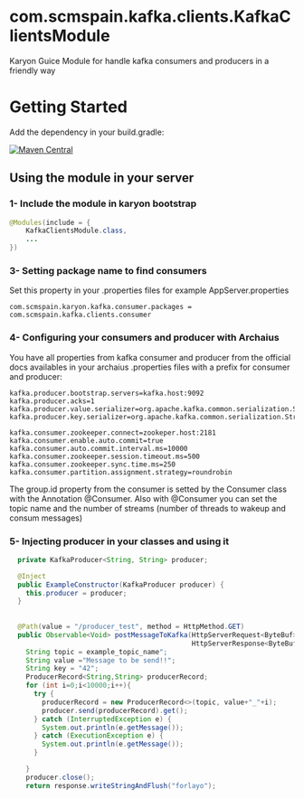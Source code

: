 # com.scmspain.kafka.clients.KafkaClientsModule
Karyon Guice Module for handle kafka consumers and producers in a friendly way


# Getting Started

Add the dependency in your build.gradle:

[![Maven Central](https://maven-badges.herokuapp.com/maven-central/com.scmspain.karyon/karyon2-kafka/badge.svg)](https://maven-badges.herokuapp.com/maven-central/com.scmspain.karyon/karyon2-kafka)


## Using the module in your server

### 1- Include the module in karyon bootstrap

```java
@Modules(include = {
    KafkaClientsModule.class,
    ...
})
```

### 3- Setting package name to find consumers

Set this property in your .properties files for example AppServer.properties

```
com.scmspain.karyon.kafka.consumer.packages = com.scmspain.kafka.clients.consumer
```

### 4- Configuring your consumers and producer with Archaius

You have all properties from kafka consumer and producer from the official docs availables in your archaius .properties files with a prefix for consumer and producer:
 
```
kafka.producer.bootstrap.servers=kafka.host:9092
kafka.producer.acks=1
kafka.producer.value.serializer=org.apache.kafka.common.serialization.StringSerializer
kafka.producer.key.serializer=org.apache.kafka.common.serialization.StringSerializer

kafka.consumer.zookeeper.connect=zookeper.host:2181
kafka.consumer.enable.auto.commit=true
kafka.consumer.auto.commit.interval.ms=10000
kafka.consumer.zookeeper.session.timeout.ms=500
kafka.consumer.zookeeper.sync.time.ms=250
kafka.consumer.partition.assignment.strategy=roundrobin

```
 
The group.id property from the consumer is setted by the Consumer class with the Annotation @Consumer.
Also with @Consumer you can set the topic name and the number of streams (number of threads to wakeup and consum messages)



### 5- Injecting producer in your classes and using it

```java
  private KafkaProducer<String, String> producer;

  @Inject
  public ExampleConstructor(KafkaProducer producer) {
    this.producer = producer;
  }
  
  
  @Path(value = "/producer_test", method = HttpMethod.GET)
  public Observable<Void> postMessageToKafka(HttpServerRequest<ByteBuf> request,
                                             HttpServerResponse<ByteBuf> response){
    String topic = example_topic_name";
    String value ="Message to be send!!";
    String key = "42"; 
    ProducerRecord<String,String> producerRecord;
    for (int i=0;i<10000;i++){
      try {
        producerRecord = new ProducerRecord<>(topic, value+"_"+i);
        producer.send(producerRecord).get();
      } catch (InterruptedException e) {
        System.out.println(e.getMessage());
      } catch (ExecutionException e) {
        System.out.println(e.getMessage());
      }

    }
    producer.close();
    return response.writeStringAndFlush("forlayo");

  

```

